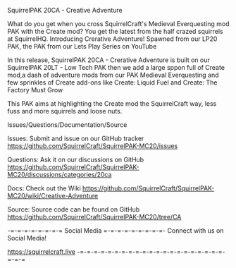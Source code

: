 SquirrelPAK 20CA - Creative Adventure

 

What do you get when you cross SquirrelCraft's Medieval Everquesting mod PAK with the Create mod? You get the latest from the half crazed squirrels at SquirrelHQ. Introducing Crerative Adventure!  Spawned from our LP20 PAK, the PAK from our Lets Play Series on YouTube
 
In this release, SquirrelPAK 20CA - Crerative Adventure is built on our SquirrelPAK 20LT - Low Tech PAK then we add a large sppon full of Create mod,a dash of adventure mods from our PAK Medieval Everquesting and few sprinkles of Create add-ons like Create: Liquid Fuel and Create: The Factory Must Grow

 This PAK aims at highlighting the Create mod the SquirrelCraft way, less fuss and more squirrels and loose nuts.  


Issues/Questions/Documentation/Source

 

Issues: Submit and issue on our GitHub tracker
https://github.com/SquirrelCraft/SquirrelPAK-MC20/issues

 

Questions: Ask it on our discussions on GitHub
https://github.com/SquirrelCraft/SquirrelPAK-MC20/discussions/categories/20ca

 
Docs: Check out the Wiki
https://github.com/SquirrelCraft/SquirrelPAK-MC20/wiki/Creative-Adventure

 
Source: Source code can be found on GitHub
https://github.com/SquirrelCraft/SquirrelPAK-MC20/tree/CA
 
 
 
-=-=-=-=-=-=-=-= Social Media =-=-=-=-=-=-=-=-=-
Connect with us on Social Media!

https://squirrelcraft.live
-=-=-=-=-=-=-=-=-=-=-=-=-=-=-=-=-=-=-=-=-=-=-=-=